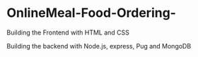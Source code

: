 # OnlineMeal-Food-Ordering-
Building the Frontend with HTML and CSS

Building the backend with Node.js, express, Pug and MongoDB
